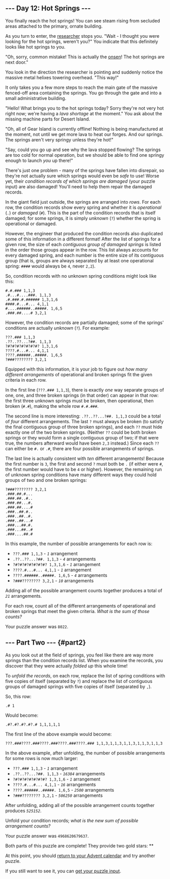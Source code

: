 ## \-\-- Day 12: Hot Springs \-\--

You finally reach the hot springs! You can see steam rising from
secluded areas attached to the primary, ornate building.

As you turn to enter, the [researcher](11) stops you. \"Wait - I thought
you were looking for the hot springs, weren\'t you?\" You indicate that
this definitely looks like hot springs to you.

\"Oh, sorry, common mistake! This is actually the
[onsen](https://en.wikipedia.org/wiki/Onsen)! The hot
springs are next door.\"

You look in the direction the researcher is pointing and suddenly notice
the massive metal helixes
towering overhead. \"This way!\"

It only takes you a few more steps to reach the main gate of the massive
fenced-off area containing the springs. You go through the gate and into
a small administrative building.

\"Hello! What brings you to the hot springs today? Sorry they\'re not
very hot right now; we\'re having a *lava shortage* at the moment.\" You
ask about the missing machine parts for Desert Island.

\"Oh, all of Gear Island is currently offline! Nothing is being
manufactured at the moment, not until we get more lava to heat our
forges. And our springs. The springs aren\'t very springy unless
they\'re hot!\"

\"Say, could you go up and see why the lava stopped flowing? The springs
are too cold for normal operation, but we should be able to find one
springy enough to launch *you* up there!\"

There\'s just one problem - many of the springs have fallen into
disrepair, so they\'re not actually sure which springs would even be
*safe* to use! Worse yet, their *condition records of which springs are
damaged* (your puzzle input) are also damaged! You\'ll need to help them
repair the damaged records.

In the giant field just outside, the springs are arranged into *rows*.
For each row, the condition records show every spring and whether it is
*operational* (`.`) or *damaged* (`#`). This is the part of the
condition records that is itself damaged; for some springs, it is simply
*unknown* (`?`) whether the spring is operational or damaged.

However, the engineer that produced the condition records also
duplicated some of this information in a different format! After the
list of springs for a given row, the size of each *contiguous group of
damaged springs* is listed in the order those groups appear in the row.
This list always accounts for every damaged spring, and each number is
the entire size of its contiguous group (that is, groups are always
separated by at least one operational spring: `####` would always be
`4`, never `2,2`).

So, condition records with no unknown spring conditions might look like
this:

    #.#.### 1,1,3
    .#...#....###. 1,1,3
    .#.###.#.###### 1,3,1,6
    ####.#...#... 4,1,1
    #....######..#####. 1,6,5
    .###.##....# 3,2,1

However, the condition records are partially damaged; some of the
springs\' conditions are actually *unknown* (`?`). For example:

    ???.### 1,1,3
    .??..??...?##. 1,1,3
    ?#?#?#?#?#?#?#? 1,3,1,6
    ????.#...#... 4,1,1
    ????.######..#####. 1,6,5
    ?###???????? 3,2,1

Equipped with this information, it is your job to figure out *how many
different arrangements* of operational and broken springs fit the given
criteria in each row.

In the first line (`???.### 1,1,3`), there is exactly *one* way separate
groups of one, one, and three broken springs (in that order) can appear
in that row: the first three unknown springs must be broken, then
operational, then broken (`#.#`), making the whole row `#.#.###`.

The second line is more interesting: `.??..??...?##. 1,1,3` could be a
total of *four* different arrangements. The last `?` must always be
broken (to satisfy the final contiguous group of three broken springs),
and each `??` must hide exactly one of the two broken springs. (Neither
`??` could be both broken springs or they would form a single contiguous
group of two; if that were true, the numbers afterward would have been
`2,3` instead.) Since each `??` can either be `#.` or `.#`, there are
four possible arrangements of springs.

The last line is actually consistent with *ten* different arrangements!
Because the first number is `3`, the first and second `?` must both be
`.` (if either were `#`, the first number would have to be `4` or
higher). However, the remaining run of unknown spring conditions have
many different ways they could hold groups of two and one broken
springs:

    ?###???????? 3,2,1
    .###.##.#...
    .###.##..#..
    .###.##...#.
    .###.##....#
    .###..##.#..
    .###..##..#.
    .###..##...#
    .###...##.#.
    .###...##..#
    .###....##.#

In this example, the number of possible arrangements for each row is:

-   `???.### 1,1,3` - *`1`* arrangement
-   `.??..??...?##. 1,1,3` - *`4`* arrangements
-   `?#?#?#?#?#?#?#? 1,3,1,6` - *`1`* arrangement
-   `????.#...#... 4,1,1` - *`1`* arrangement
-   `????.######..#####. 1,6,5` - *`4`* arrangements
-   `?###???????? 3,2,1` - *`10`* arrangements

Adding all of the possible arrangement counts together produces a total
of *`21`* arrangements.

For each row, count all of the different arrangements of operational and
broken springs that meet the given criteria. *What is the sum of those
counts?*

Your puzzle answer was `8022`.

## \-\-- Part Two \-\-- {#part2}

As you look out at the field of springs, you feel like there are way
more springs than the condition records list. When you examine the
records, you discover that they were actually *folded up* this whole
time!

To *unfold the records*, on each row, replace the list of spring
conditions with five copies of itself (separated by `?`) and replace the
list of contiguous groups of damaged springs with five copies of itself
(separated by `,`).

So, this row:

    .# 1

Would become:

    .#?.#?.#?.#?.# 1,1,1,1,1

The first line of the above example would become:

    ???.###????.###????.###????.###????.### 1,1,3,1,1,3,1,1,3,1,1,3,1,1,3

In the above example, after unfolding, the number of possible
arrangements for some rows is now much larger:

-   `???.### 1,1,3` - *`1`* arrangement
-   `.??..??...?##. 1,1,3` - *`16384`* arrangements
-   `?#?#?#?#?#?#?#? 1,3,1,6` - *`1`* arrangement
-   `????.#...#... 4,1,1` - *`16`* arrangements
-   `????.######..#####. 1,6,5` - *`2500`* arrangements
-   `?###???????? 3,2,1` - *`506250`* arrangements

After unfolding, adding all of the possible arrangement counts together
produces *`525152`*.

Unfold your condition records; *what is the new sum of possible
arrangement counts?*

Your puzzle answer was `4968620679637`.

Both parts of this puzzle are complete! They provide two gold stars:
\*\*

At this point, you should [return to your Advent calendar](/2023) and
try another puzzle.

If you still want to see it, you can [get your puzzle
input](12/input).

